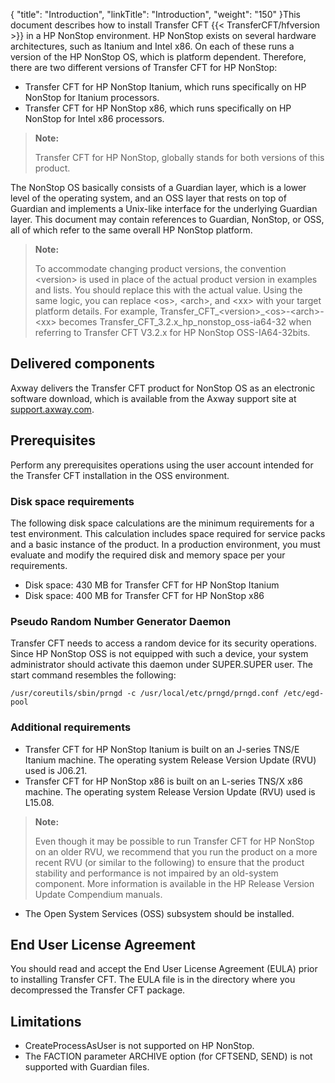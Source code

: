 {
    "title": "Introduction",
    "linkTitle": "Introduction",
    "weight": "150"
}This document describes how to install Transfer CFT {{< TransferCFT/hfversion  >}} in a HP NonStop environment. HP NonStop exists on several hardware architectures, such as Itanium and Intel x86. On each of these runs a version of the HP NonStop OS, which is platform dependent. Therefore, there are two different versions of Transfer CFT for HP NonStop:

-   Transfer CFT for HP NonStop Itanium, which runs specifically on HP NonStop for Itanium processors.
-   Transfer CFT for HP NonStop x86, which runs specifically on HP NonStop for Intel x86 processors.

> **Note:**
>
> Transfer CFT for HP NonStop, globally stands for both versions of this product.

The NonStop OS basically consists of a Guardian layer, which is a lower level of the operating system, and an OSS layer that rests on top of Guardian and implements a Unix-like interface for the underlying Guardian layer. This document may contain references to Guardian, NonStop, or OSS, all of which refer to the same overall HP NonStop platform.

> **Note:**
>
> To accommodate changing product versions, the convention &lt;version> is used in place of the actual product version in examples and lists. You should replace this with the actual value. Using the same logic, you can replace &lt;os>, &lt;arch>, and &lt;xx> with your target platform details. For example, Transfer\_CFT\_&lt;version>\_&lt;os>-&lt;arch>-&lt;xx> becomes Transfer\_CFT\_3.2.x\_hp\_nonstop\_oss-ia64-32 when referring to Transfer CFT V3.2.x for HP NonStop OSS-IA64-32bits.

## Delivered components

Axway delivers the Transfer CFT product for NonStop OS  as  an electronic software download, which is available from the Axway support site at [support.axway.com](http://www.support.axway.com/).

## Prerequisites

Perform any prerequisites operations   using the user account intended for the Transfer CFT installation in the OSS environment.

### Disk space requirements

The following disk space calculations are the minimum requirements for a test environment. This calculation includes space required for service packs and a basic instance of the product. In a production environment, you must evaluate and modify the required disk and memory space per your requirements.

-   Disk space: 430 MB for Transfer CFT for HP NonStop Itanium
-   Disk space: 400 MB for Transfer CFT for HP NonStop x86

### Pseudo Random Number Generator Daemon

Transfer CFT needs to access a random device for its security operations. Since HP NonStop OSS is not equipped with such a device, your system administrator should activate this daemon under SUPER.SUPER user. The start command resembles the following:

```
/usr/coreutils/sbin/prngd -c /usr/local/etc/prngd/prngd.conf /etc/egd-pool
```

### Additional requirements

-   Transfer CFT for HP NonStop Itanium is built on an J-series TNS/E Itanium machine. The operating system Release Version Update (RVU) used is J06.21.
-   Transfer CFT for HP NonStop x86 is built on an L-series TNS/X x86 machine. The operating system Release Version Update (RVU) used is L15.08.

> **Note:**
>
> Even though it may be possible to run Transfer CFT for HP NonStop on an older RVU, we recommend that you run the product on a more recent RVU (or similar to the following) to ensure that the product stability and performance is not impaired by an old-system component. More information is available in the HP Release Version Update Compendium manuals.

-   The Open System Services (OSS) subsystem should be installed.

## End User License Agreement

You should read and accept the End User License Agreement (EULA) prior to installing Transfer CFT. The EULA file is in the directory where you decompressed the Transfer CFT package.

## Limitations

-   CreateProcessAsUser is not supported on HP NonStop.
-   The FACTION parameter ARCHIVE option (for CFTSEND, SEND) is not supported with Guardian files.

 
